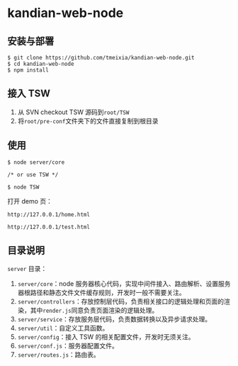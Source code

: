 # kandian-web-node

## 安装与部署
```
$ git clone https://github.com/tmeixia/kandian-web-node.git
$ cd kandian-web-node
$ npm install
```

## 接入 TSW
1. 从 SVN checkout TSW 源码到`root/TSW`
2. 将`root/pre-conf`文件夹下的文件直接复制到根目录


## 使用
```
$ node server/core

/* or use TSW */

$ node TSW
```

打开 demo 页：
```
http://127.0.0.1/home.html

http://127.0.0.1/test.html
```

## 目录说明
`server` 目录：
1. `server/core`：node 服务器核心代码，实现中间件接入、路由解析、设置服务器根路径和静态文件文件缓存规则，开发时一般不需要关注。
2. `server/controllers`：存放控制层代码，负责相关接口的逻辑处理和页面的渲染，其中`render.js`同意负责页面渲染的逻辑处理。
3. `server/service`：存放服务层代码，负责数据转换以及异步请求处理。
4. `server/util`：自定义工具函数。
5. `server/config`：接入 TSW 的相关配置文件，开发时无须关注。
6. `server/conf.js`：服务器配置文件。
7. `server/routes.js`：路由表。